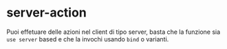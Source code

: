 # server-action

Puoi effetuare delle azioni nel client di tipo server, basta che la funzione sia `use server` based e che la invochi usando `bind` o varianti.
